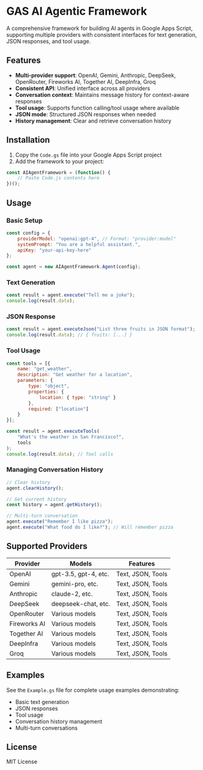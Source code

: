 # GAS AI Agentic Framework

A comprehensive framework for building AI agents in Google Apps Script, supporting multiple providers with consistent interfaces for text generation, JSON responses, and tool usage.

## Features

- **Multi-provider support**: OpenAI, Gemini, Anthropic, DeepSeek, OpenRouter, Fireworks AI, Together AI, DeepInfra, Groq
- **Consistent API**: Unified interface across all providers
- **Conversation context**: Maintains message history for context-aware responses
- **Tool usage**: Supports function calling/tool usage where available
- **JSON mode**: Structured JSON responses when needed
- **History management**: Clear and retrieve conversation history

## Installation

1. Copy the `Code.gs` file into your Google Apps Script project
2. Add the framework to your project:

```javascript
const AIAgentFramework = (function() {
    // Paste Code.js contents here
})();
```

## Usage

### Basic Setup

```javascript
const config = {
    providerModel: "openai:gpt-4", // Format: "provider:model"
    systemPrompt: "You are a helpful assistant.",
    apiKey: "your-api-key-here"
};

const agent = new AIAgentFramework.Agent(config);
```

### Text Generation

```javascript
const result = agent.execute("Tell me a joke");
console.log(result.data);
```

### JSON Response

```javascript
const result = agent.executeJson("List three fruits in JSON format");
console.log(result.data); // { fruits: [...] }
```

### Tool Usage

```javascript
const tools = [{
    name: "get_weather",
    description: "Get weather for a location",
    parameters: {
        type: "object",
        properties: {
            location: { type: "string" }
        },
        required: ["location"]
    }
}];

const result = agent.executeTools(
    "What's the weather in San Francisco?",
    tools
);
console.log(result.data); // Tool calls
```

### Managing Conversation History

```javascript
// Clear history
agent.clearHistory();

// Get current history
const history = agent.getHistory();

// Multi-turn conversation
agent.execute("Remember I like pizza");
agent.execute("What food do I like?"); // Will remember pizza
```

## Supported Providers

| Provider    | Models               | Features                     |
|-------------|----------------------|------------------------------|
| OpenAI      | gpt-3.5, gpt-4, etc. | Text, JSON, Tools            |
| Gemini      | gemini-pro, etc.     | Text, JSON, Tools            |
| Anthropic   | claude-2, etc.       | Text, JSON, Tools            |
| DeepSeek    | deepseek-chat, etc.  | Text, JSON, Tools            |
| OpenRouter  | Various models       | Text, JSON, Tools            |
| Fireworks AI| Various models       | Text, JSON, Tools            |
| Together AI | Various models       | Text, JSON, Tools            |
| DeepInfra   | Various models       | Text, JSON, Tools            |
| Groq        | Various models       | Text, JSON, Tools            |

## Examples

See the `Example.gs` file for complete usage examples demonstrating:
- Basic text generation
- JSON responses
- Tool usage
- Conversation history management
- Multi-turn conversations

## License

MIT License